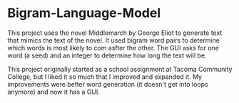 # Bigram-Language-Model
This project uses the novel Middlemarch by George Eliot to generate text that mimics the text of the novel. It used bigram word pairs to determine which words is most likely to com asfter the other. The GUI asks for one word (a seed) and an integer to determine how long the text will be.

This project originally started as a school assignment at Tacoma Community College, but I liked it so much that I improved and expanded it. My improvements were better word generation (it doesn't get into loops anymore) and now it has a GUI.
